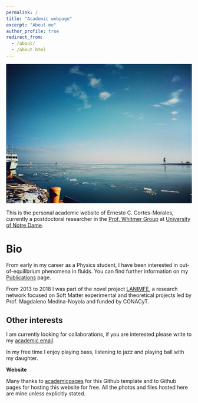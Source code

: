 ```yaml
---
permalink: /
title: "Academic webpage"
excerpt: "About me"
author_profile: true
redirect_from: 
  - /about/
  - /about.html
---
```


![Welcome to my webpage](/images/welcome.png)

This is the personal academic website of Ernesto C. Cortes-Morales, currently
a postdoctoral researcher in the [Prof. Whitmer Group](https://engineering.nd.edu/faculty/jonathan-whitmer/)
at [University of Notre Dame](https://www.nd.edu/research/).

Bio
======
From early in my career as a Physics student, I have been interested in
out-of-equilibrium phenomena in fluids. You can find further information on
my [Publications](https://ernie2k.github.io/publications/) page.

From 2013 to 2018 I was part of the novel project [LANIMFE](http://lanimfe.ifisica.uaslp.mx/),
a research network focused on Soft Matter experimental and theoretical projects led by
Prof. Magdaleno Medina-Noyola and funded by CONACyT.
 

Other interests
------
I am currently looking for collaborations, if you are interested please write to my
 [academic email](ecortesm@nd.edu).

 In my free time I enjoy playing bass, listening to jazz and playing ball with my daughter.
 

**Website**

Many thanks to [academicpages](https://academicpages.github.io/) for this Github template
and to Github pages for hosting this website for free. All the photos and files hosted here are 
mine unless explicitly stated.
